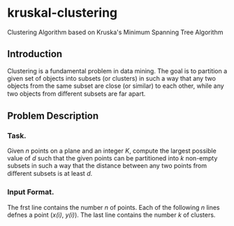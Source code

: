 # kruskal-clustering
Clustering Algorithm based on Kruska's Minimum Spanning Tree Algorithm

## Introduction
Clustering is a fundamental problem in data mining. The goal is to partition
a given set of objects into subsets (or clusters) in such a way that any two
objects from the same subset are close (or similar) to each other, while any
two objects from diﬀerent subsets are far apart.

## Problem Description
### Task. 
Given _n_ points on a plane and an integer _K_, compute the largest possible value of _d_ such that the
given points can be partitioned into _k_ non-empty subsets in such a way that the distance between any
two points from diﬀerent subsets is at least _d_.

### Input Format. 
The frst line contains the number _n_ of points. Each of the following _n_ lines defnes a point
(_x(i)_, _y(i)_). The last line contains the number _k_ of clusters.

